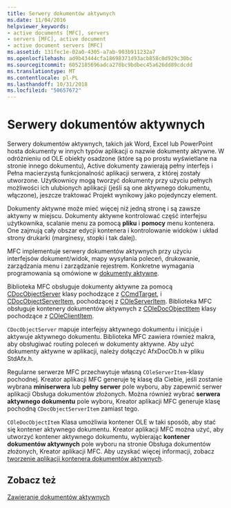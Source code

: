 ```yaml
---
title: Serwery dokumentów aktywnych
ms.date: 11/04/2016
helpviewer_keywords:
- active documents [MFC], servers
- servers [MFC], active document
- active document servers [MFC]
ms.assetid: 131fec1e-02a0-4305-a7ab-903b911232a7
ms.openlocfilehash: ad9b43444cfa18698371d93acb858c0d929c30bc
ms.sourcegitcommit: 6052185696adca270bc9bdbec45a626dd89cdcdd
ms.translationtype: MT
ms.contentlocale: pl-PL
ms.lasthandoff: 10/31/2018
ms.locfileid: "50657672"
---
```

# <a name="active-document-servers"></a>Serwery dokumentów aktywnych

Serwery dokumentów aktywnych, takich jak Word, Excel lub PowerPoint hosta dokumenty w innych typów aplikacji o nazwie dokumenty aktywne. W odróżnieniu od OLE obiekty osadzone (które są po prostu wyświetlane na stronie innego dokumentu), Active dokumenty zawierają pełny interfejs i Pełna macierzystą funkcjonalność aplikacji serwera, z której zostały utworzone. Użytkownicy mogą tworzyć dokumenty przy użyciu pełnych możliwości ich ulubionych aplikacji (jeśli są one aktywnego dokumentu, włączone), jeszcze traktować Projekt wynikowy jako pojedynczy element.

Dokumenty aktywne może mieć więcej niż jedną stronę i są zawsze aktywny w miejscu. Dokumenty aktywne kontrolować część interfejsu użytkownika, scalanie menu za pomocą **pliku** i **pomocy** menu kontenera. One zajmują cały obszar edycji kontenera i kontrolowanie widoków i układ strony drukarki (marginesy, stopki i tak dalej).

MFC implementuje serwery dokumentów aktywnych przy użyciu interfejsów dokument/widok, mapy wysyłania poleceń, drukowanie, zarządzania menu i zarządzanie rejestrem. Konkretne wymagania programowania są omówione w [dokumenty aktywne](../mfc/active-documents.md).

Biblioteka MFC obsługuje dokumenty aktywne za pomocą [CDocObjectServer](../mfc/reference/cdocobjectserver-class.md) klasy pochodzące z [CCmdTarget](../mfc/reference/ccmdtarget-class.md), i [CDocObjectServerItem](../mfc/reference/cdocobjectserveritem-class.md), pochodzącej z [ COleServerItem](../mfc/reference/coleserveritem-class.md). Biblioteka MFC obsługuje kontenery dokumentów aktywnych z [COleDocObjectItem](../mfc/reference/coledocobjectitem-class.md) klasy pochodzące z [COleClientItem](../mfc/reference/coleclientitem-class.md).

`CDocObjectServer` mapuje interfejsy aktywnego dokumentu i inicjuje i aktywuje aktywnego dokumentu. Biblioteka MFC zawiera również makra, aby obsługiwać routing poleceń w dokumenty aktywne. Aby użyć dokumenty aktywne w aplikacji, należy dołączyć AfxDocOb.h w pliku StdAfx.h.

Regularne serwerze MFC przechwytuje własną `COleServerItem`-klasy pochodnej. Kreator aplikacji MFC generuje tę klasę dla Ciebie, jeśli zostanie wybrana **miniserwera** lub **pełny serwer** pole wyboru, aby zapewnić serwer aplikacji Obsługa dokumentów złożonych. Można również wybrać **serwera aktywnego dokumentu** pole wyboru, Kreator aplikacji MFC generuje klasę pochodną `CDocObjectServerItem` zamiast tego.

`COleDocObjectItem` Klasa umożliwia kontener OLE w taki sposób, aby stać się kontener aktywnego dokumentu. Kreator aplikacji MFC można użyć, aby utworzyć kontener aktywnego dokumentu, wybierając **kontener dokumentów aktywnych** pole wyboru na stronie Obsługa dokumentów złożonych, Kreator aplikacji MFC. Aby uzyskać więcej informacji, zobacz [tworzenie aplikacji kontenera dokumentów aktywnych](../mfc/creating-an-active-document-container-application.md).

## <a name="see-also"></a>Zobacz też

[Zawieranie dokumentów aktywnych](../mfc/active-document-containment.md)

